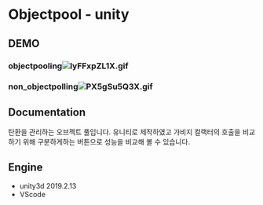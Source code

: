 # Objectpool - unity

## DEMO
### objectpooling![lyFFxpZL1X.gif]({{site.baseurl}}/lyFFxpZL1X.gif)

### non_objectpolling![PX5gSu5Q3X.gif]({{site.baseurl}}/PX5gSu5Q3X.gif)



## Documentation
탄환을 관리하는 오브젝트 풀입니다. 유니티로 제작하였고 가비지 컬랙터의 호출을 비교하기 위해 구분하게하는 버튼으로 성능을 비교해 볼 수 있습니다.

## Engine
- unity3d 2019.2.13
- VScode




